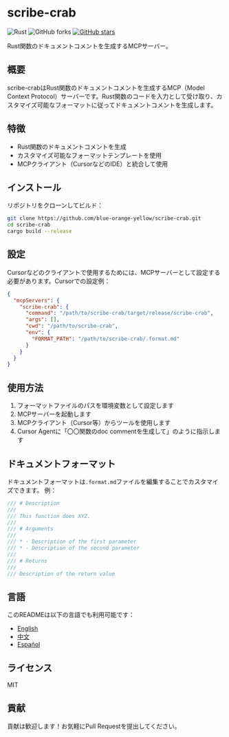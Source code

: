 # scribe-crab
![Rust](https://img.shields.io/badge/rust-2024-orange)
![GitHub forks](https://img.shields.io/github/forks/blue-orange-yellow/scribe-crab?style=social)
[![GitHub stars](https://img.shields.io/github/stars/blue-orange-yellow/scribe-crab?style=social)](https://github.com/blue-orange-yellow/scribe-crab/stargazers)

Rust関数のドキュメントコメントを生成するMCPサーバー。

## 概要

scribe-crabはRust関数のドキュメントコメントを生成するMCP（Model Context Protocol）サーバーです。Rust関数のコードを入力として受け取り、カスタマイズ可能なフォーマットに従ってドキュメントコメントを生成します。

## 特徴

- Rust関数のドキュメントコメントを生成
- カスタマイズ可能なフォーマットテンプレートを使用
- MCPクライアント（CursorなどのIDE）と統合して使用

## インストール

リポジトリをクローンしてビルド：

```bash
git clone https://github.com/blue-orange-yellow/scribe-crab.git
cd scribe-crab
cargo build --release
```

## 設定

Cursorなどのクライアントで使用するためには、MCPサーバーとして設定する必要があります。Cursorでの設定例：

```json
{
  "mcpServers": {
    "scribe-crab": {
      "command": "/path/to/scribe-crab/target/release/scribe-crab",
      "args": [],
      "cwd": "/path/to/scribe-crab",
      "env": {
        "FORMAT_PATH": "/path/to/scribe-crab/.format.md"
      }
    }
  }
}
```

## 使用方法

1. フォーマットファイルのパスを環境変数として設定します
2. MCPサーバーを起動します
3. MCPクライアント（Cursor等）からツールを使用します
4. Cursor Agentに「〇〇関数のdoc commentを生成して」のように指示します

## ドキュメントフォーマット

ドキュメントフォーマットは`.format.md`ファイルを編集することでカスタマイズできます。
例：

```rust
/// # Description
/// 
/// This function does XYZ.
/// 
/// # Arguments
/// 
/// * - Description of the first parameter
/// * - Description of the second parameter
/// 
/// # Returns
/// 
/// Description of the return value
```

## 言語

このREADMEは以下の言語でも利用可能です：
- [English](../../README.md)
- [中文](README.zh.md)
- [Español](README.es.md)

## ライセンス

MIT

## 貢献

貢献は歓迎します！お気軽にPull Requestを提出してください。
